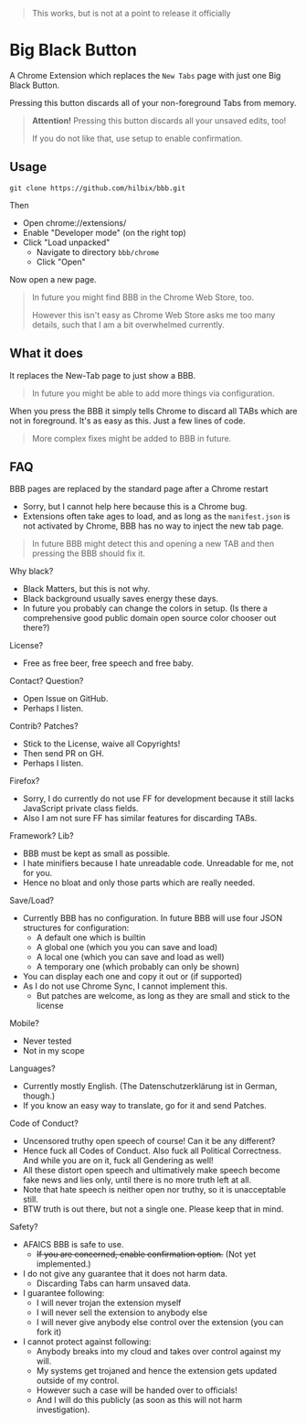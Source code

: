 > This works, but is not at a point to release it officially

# Big Black Button

A Chrome Extension which replaces the `New Tabs` page with just one Big Black Button.

Pressing this button discards all of your non-foreground Tabs from memory.

> **Attention!**  Pressing this button discards all your unsaved edits, too!
>
> If you do not like that, use setup to enable confirmation.


## Usage

	git clone https://github.com/hilbix/bbb.git

Then

- Open chrome://extensions/
- Enable "Developer mode" (on the right top)
- Click "Load unpacked"
  - Navigate to directory `bbb/chrome`
  - Click "Open"

Now open a new page.

> In future you might find BBB in the Chrome Web Store, too.
>
> However this isn't easy as Chrome Web Store asks me too many details, such that I am a bit overwhelmed currently.


## What it does

It replaces the New-Tab page to just show a BBB.

> In future you might be able to add more things via configuration.

When you press the BBB it simply tells Chrome to discard all TABs which are not in foreground.
It's as easy as this.  Just a few lines of code.

> More complex fixes might be added to BBB in future.


## FAQ

BBB pages are replaced by the standard page after a Chrome restart

- Sorry, but I cannot help here because this is a Chrome bug.
- Extensions often take ages to load, and as long as the `manifest.json` is not activated by Chrome, BBB has no way to inject the new tab page.

> In future BBB might detect this and opening a new TAB and then pressing the BBB should fix it.

Why black?

- Black Matters, but this is not why.
- Black background usually saves energy these days.
- In future you probably can change the colors in setup.  (Is there a comprehensive good public domain open source color chooser out there?)

License?

- Free as free beer, free speech and free baby.

Contact?  Question?

- Open Issue on GitHub.
- Perhaps I listen.

Contrib?  Patches?

- Stick to the License, waive all Copyrights!
- Then send PR on GH.
- Perhaps I listen.

Firefox?

- Sorry, I do currently do not use FF for development because it still lacks JavaScript private class fields.
- Also I am not sure FF has similar features for discarding TABs.

Framework?  Lib?

- BBB must be kept as small as possible.
- I hate minifiers because I hate unreadable code.  Unreadable for me, not for you.
- Hence no bloat and only those parts which are really needed.

Save/Load?

- Currently BBB has no configuration.  In future BBB will use four JSON structures for configuration:
  - A default one which is builtin
  - A global one (which you you can save and load)
  - A local one (which you can save and load as well)
  - A temporary one (which probably can only be shown)
- You can display each one and copy it out or (if supported)
- As I do not use Chrome Sync, I cannot implement this.
  - But patches are welcome, as long as they are small and stick to the license

Mobile?

- Never tested
- Not in my scope

Languages?

- Currently mostly English.  (The Datenschutzerklärung ist in German, though.)
- If you know an easy way to translate, go for it and send Patches.

Code of Conduct?

- Uncensored truthy open speech of course!  Can it be any different?
- Hence fuck all Codes of Conduct.  Also fuck all Political Correctness.  And while you are on it, fuck all Gendering as well!
- All these distort open speech and ultimatively make speech become fake news and lies only, until there is no more truth left at all.
- Note that hate speech is neither open nor truthy, so it is unacceptable still.
- BTW truth is out there, but not a single one.  Please keep that in mind.

Safety?

- AFAICS BBB is safe to use.
  - ~~If you are concerned, enable confirmation option.~~ (Not yet implemented.)
- I do not give any guarantee that it does not harm data.
  - Discarding Tabs can harm unsaved data.
- I guarantee following:
  - I will never trojan the extension myself
  - I will never sell the extension to anybody else
  - I will never give anybody else control over the extension (you can fork it)
- I cannot protect against following:
  - Anybody breaks into my cloud and takes over control against my will.
  - My systems get trojaned and hence the extension gets updated outside of my control.
  - However such a case will be handed over to officials!
  - And I will do this publicly (as soon as this will not harm investigation).

